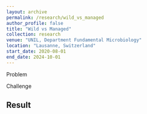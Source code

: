 ```yaml
---
layout: archive
permalink: /research/wild_vs_managed
author_profile: false
title: "Wild vs Managed"
collection: research
venue: "UNIL, Department Fundamental Microbiology"
location: "Lausanne, Switzerland"
start_date: 2020-08-01
end_date: 2024-10-01
---
```


Problem

Challenge

## Result
